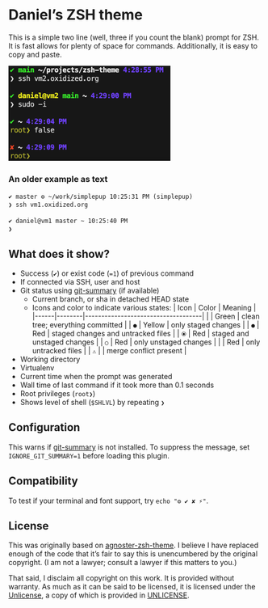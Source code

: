 # Daniel’s ZSH theme

This is a simple two line (well, three if you count the blank) prompt for ZSH.
It is fast allows for plenty of space for commands. Additionally, it is easy to
copy and paste.

<img src="screenshot.png" width="321" height="188" alt="" />

### An older example as text

~~~
✔ master ⚙ ~/work/simplepup 10:25:31 PM (simplepup)
❯ ssh vm1.oxidized.org

✔ daniel@vm1 master ~ 10:25:40 PM
❯
~~~

## What does it show?

  - Success (`✔`) or exist code (`=1`) of previous command
  - If connected via SSH, user and host
  - Git status using [git-summary][] (if available)
    - Current branch, or sha in detached HEAD state
    - Icons and color to indicate various states:
      | Icon | Color  | Meaning                            |
      |------|--------|------------------------------------|
      |      | Green  | clean tree; everything committed   |
      | `●`  | Yellow | only staged changes                |
      | `●`  | Red    | staged changes and untracked files |
      | `⦿`  | Red    | staged and unstaged changes        |
      | `○`  | Red    | only unstaged changes              |
      |      | Red    | only untracked files               |
      | `⚠️`  |        | merge conflict present             |
  - Working directory
  - Virtualenv
  - Current time when the prompt was generated
  - Wall time of last command if it took more than 0.1 seconds
  - Root privileges (`root❯`)
  - Shows level of shell (`$SHLVL`) by repeating `❯`

## Configuration

This warns if [git-summary][] is not installed. To suppress the message, set
`IGNORE_GIT_SUMMARY=1` before loading this plugin.

## Compatibility

To test if your terminal and font support, try `echo "⚙ ✔ ✘ ⚡"`.

## License

This was originally based on [agnoster-zsh-theme][]. I believe I have replaced
enough of the code that it’s fair to say this is unencumbered by the original
copyright. (I am not a lawyer; consult a lawyer if this matters to you.)

That said, I disclaim all copyright on this work. It is provided without
warranty. As much as it can be said to be licensed, it is licensed under the
[Unlicense][], a copy of which is provided in [UNLICENSE](UNLICENSE).

[agnoster-zsh-theme]: https://github.com/agnoster/agnoster-zsh-theme
[Unlicense]: https://unlicense.org
[git-summary]: https://github.com/danielparks/git-summary
